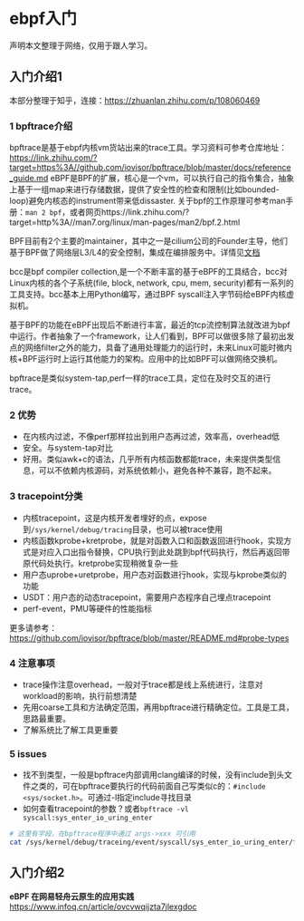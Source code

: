 # ebpf入门
声明本文整理于网络，仅用于跟人学习。
## 入门介绍1
本部分整理于知乎，连接：https://zhuanlan.zhihu.com/p/108060469
### 1 bpftrace介绍
bpftrace是基于ebpf内核vm货站出来的trace工具。学习资料可参考仓库地址：https://link.zhihu.com/?target=https%3A//github.com/iovisor/bpftrace/blob/master/docs/reference_guide.md
eBPF是BPF的扩展，核心是一个vm，可以执行自己的指令集合，抽象上基于一组map来进行存储数据，提供了安全性的检查和限制(比如bounded-loop)避免内核态的instrument带来低dissaster.
关于bpf的工作原理可参考man手册：`man 2 bpf`，或者网页https://link.zhihu.com/?target=http%3A//man7.org/linux/man-pages/man2/bpf.2.html

BPF目前有2个主要的maintainer，其中之一是cilium公司的Founder主导，他们基于BPF做了网络层L3/L4的安全控制，集成在编排服务中。详情见[文档](https://docs.cilium.io/en/stable/bpf/#bpf-architecture)

bcc是bpf compiler collection,是一个不断丰富的基于eBPF的工具结合，bcc对Linux内核的各个子系统(file, block, network, cpu, mem, security)都有一系列的工具支持。bcc基本上用Python编写，通过BPF syscall注入字节码给eBPF内核虚拟机。

基于BPF的功能在eBPF出现后不断进行丰富，最近的tcp流控制算法就改进为bpf中运行。作者抽象了一个framework，让人们看到，BPF可以做很多除了最初出发点的网络filter之外的能力，具备了通用处理能力的运行时，未来Linux可能时微内核+BPF运行时上运行其他能力的架构。应用中的比如BPF可以做网络交换机。

bpftrace是类似system-tap,perf一样的trace工具，定位在及时交互的进行trace。

### 2 优势
- 在内核内过滤，不像perf那样拉出到用户态再过滤，效率高，overhead低
- 安全。与system-tap对比
- 好用。类似awk+c的语法，几乎所有内核函数都能trace，未来提供类型信息，可以不依赖内核源码，对系统依赖小，避免各种不兼容，跑不起来。

### 3 tracepoint分类
- 内核tracepoint，这是内核开发者埋好的点，expose到`/sys/kernel/debug/tracing`目录，也可以被trace使用
- 内核函数kprobe+kretprobe，就是对函数入口和函数返回进行hook，实现方式是对应入口出指令替换，CPU执行到此处跳到bpf代码执行，然后再返回带原代码处执行。kretprobe实现稍微复杂一些
- 用户态uprobe+uretprobe，用户态对函数进行hook，实现与kprobe类似的功能
- USDT：用户态的动态tracepoint，需要用户态程序自己埋点tracepoint
- perf-event，PMU等硬件的性能指标

更多请参考：https://github.com/iovisor/bpftrace/blob/master/README.md#probe-types

### 4 注意事项
- trace操作注意overhead，一般对于trace都是线上系统进行，注意对workload的影响，执行前想清楚
- 先用coarse工具和方法确定范围，再用bpftrace进行精确定位。工具是工具，思路最重要。
- 了解系统比了解工具更重要

### 5 issues
- 找不到类型，一般是bpftrace内部调用clang编译的时候，没有include到头文件之类的，可在bpftrace要执行的代码前面自己写类似c的：`#include <sys/socket.h>`。可通过-l指定include寻找目录
- 如何查看tracepoint的参数？或者`bpftrace -vl syscall:sys_enter_io_uring_enter`

```bash
# 这里有字段，在bpftrace程序中通过 args->xxx 可引用
cat /sys/kernel/debug/traceing/event/syscall/sys_enter_io_uring_enter/format 
```
## 入门介绍2
**eBPF 在网易轻舟云原生的应用实践**
https://www.infoq.cn/article/ovcvwqijzta7jlexgdoc
